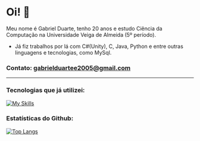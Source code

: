 # Oi! 👋 
Meu nome é Gabriel Duarte, tenho 20 anos e estudo Ciência da Computação na Universidade Veiga de Almeida (5º período).

- Já fiz trabalhos por lá com C#(Unity), C, Java, Python e entre outras linguagens e tecnologias, como MySql.

### Contato: gabrielduartee2005@gmail.com

--------------------------------------

### Tecnologias que já utilizei:

[![My Skills](https://skillicons.dev/icons?i=java,c,cs,python,mysql,figma,git,github,html,css,vscode,androidstudio,firebase,unity)](https://skillicons.dev)

### Estatísticas do Github:

[![Top Langs](https://github-readme-stats.vercel.app/api/top-langs/?username=gededo&theme=dark&show_icons=true&hide_border=false&layout=compact&hide=HLSL,Shaderlab)](https://github.com/anuraghazra/github-readme-stats)
